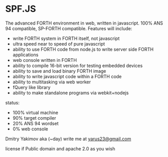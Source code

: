SPF.JS
======

The advanced FORTH environment in web, written in javascript. 100% ANS 94 compatible, SP-FORTH compatible.
Features will include:

- write FORTH system in FORTH itself, not javascript
- ultra speed near to speed of pure javascript
- ability to use FORTH code from node.js to write server side FORTH applications
- web console written in FORTH
- ability to compile 16-bit version for testing embedded devices
- ability to save and load binary FORTH image
- ability to write javascript code within a FORTH code
- ability to multitasking via web worker
- fQuery like library
- ability to make standalone programs via webkit+nodejs

status:

- 100% virtual machine
- 90%  target compiler
- 20%  ANS 94 wordset
- 0%   web console


Dmitry Yakimov aka (~day)
write me at yarus23@gmail.com

license if Public domain and apache 2.0 as you wish
